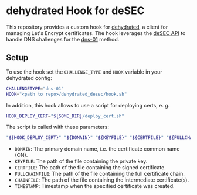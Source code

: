 # dehydrated Hook for deSEC

This repository provides a custom hook for [dehydrated](https://github.com/dehydrated-io/dehydrated/), a client for managing Let's Encrypt certificates. The hook leverages the [deSEC API](https://desec.readthedocs.io/en/latest/index.html) to handle DNS challenges for the [dns-01](https://letsencrypt.org/docs/challenge-types/#dns-01-challenge) method.

## Setup

To use the hook set the `CHALLENGE_TYPE` and `HOOK` variable in your dehydrated config:

```bash
CHALLENGETYPE="dns-01"
HOOK="<path to repo>/dehydrated_desec/hook.sh"
```

In addition, this hook allows to use a script for deploying certs, e. g.

```bash
HOOK_DEPLOY_CERT="${SOME_DIR}/deploy_cert.sh"
```

The script is called with these parameters:

```bash
"${HOOK_DEPLOY_CERT}" "${DOMAIN}" "${KEYFILE}" "${CERTFILE}" "${FULLCHAINFILE}" "${CHAINFILE}" "${TIMESTAMP}"
```

- `DOMAIN`:  The primary domain name, i.e. the certificate common name (CN).
- `KEYFILE`: The path of the file containing the private key.
- `CERTFILE`: The path of the file containing the signed certificate.
- `FULLCHAINFILE`: The path of the file containing the full certificate chain.
- `CHAINFILE`: The path of the file containing the intermediate certificate(s).
- `TIMESTAMP`: Timestamp when the specified certificate was created.
